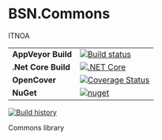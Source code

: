 # BSN.Commons
ITNOA

| | |
| --- | --- |
| **AppVeyor Build** | [![Build status](https://ci.appveyor.com/api/projects/status/rqa6mmejdix3swlq?svg=true)](https://ci.appveyor.com/project/BSVN/commons) |
| **.Net Core Build** | [![.NET Core](https://github.com/BSVN/Commons/workflows/.NET%20Core/badge.svg)](https://github.com/BSVN/Commons/actions?query=workflow%3A%22.NET+Core%22) |
| **OpenCover** | [![Coverage Status](https://coveralls.io/repos/github/BSVN/Commons/badge.svg?branch=master)](https://coveralls.io/github/BSVN/Commons?branch=master) |
| **NuGet** | [![nuget](https://img.shields.io/nuget/v/BSN.Commons.svg)](https://www.nuget.org/packages/BSN.Commons/)
  
[![Build history](https://buildstats.info/appveyor/chart/BSVN/commons)](https://ci.appveyor.com/project/BSVN/commons/history)

Commons library
